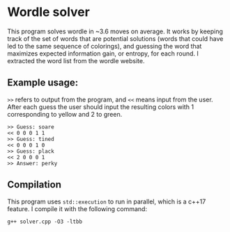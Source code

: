 # Wordle solver
This program solves wordle in ~3.6 moves on average. 
It works by keeping track of the set of words that are potential solutions (words that could have led to the same sequence of colorings), and guessing the word that maximizes expected information gain, or entropy, for each round. I extracted the word list from the wordle website.

## Example usage:
`>>` refers to output from the program, and `<<` means input from the user.
After each guess the user should input the resulting colors with 1 corresponding to yellow and 2 to green.
```
>> Guess: soare
<< 0 0 0 1 1
>> Guess: tined
<< 0 0 0 1 0
>> Guess: plack
<< 2 0 0 0 1
>> Answer: perky
```
## Compilation
This program uses `std::execution` to run in parallel, which is a c++17 feature. I compile it with the following command:
```
g++ solver.cpp -O3 -ltbb
```
